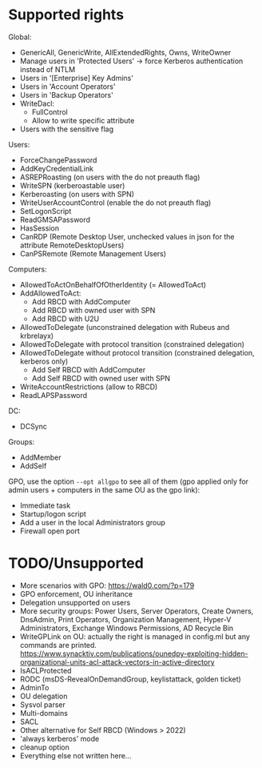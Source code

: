 Supported rights
================

Global:

- GenericAll, GenericWrite, AllExtendedRights, Owns, WriteOwner
- Manage users in 'Protected Users' -> force Kerberos authentication instead of NTLM
- Users in '[Enterprise] Key Admins'
- Users in 'Account Operators'
- Users in 'Backup Operators'
- WriteDacl:
    - FullControl
    - Allow to write specific attribute
- Users with the sensitive flag

Users:

- ForceChangePassword
- AddKeyCredentialLink
- ASREPRoasting (on users with the do not preauth flag)
- WriteSPN (kerberoastable user)
- Kerberoasting (on users with SPN)
- WriteUserAccountControl (enable the do not preauth flag)
- SetLogonScript
- ReadGMSAPassword
- HasSession
- CanRDP (Remote Desktop User, unchecked values in json for the attribute RemoteDesktopUsers)
- CanPSRemote (Remote Management Users)

Computers:

- AllowedToActOnBehalfOfOtherIdentity (= AllowedToAct)
- AddAllowedToAct:
    - Add RBCD with AddComputer
    - Add RBCD with owned user with SPN
    - Add RBCD with U2U
- AllowedToDelegate (unconstrained delegation with Rubeus and krbrelayx)
- AllowedToDelegate with protocol transition (constrained delegation)
- AllowedToDelegate without protocol transition (constrained delegation, kerberos only)
    - Add Self RBCD with AddComputer
    - Add Self RBCD with owned user with SPN
- WriteAccountRestrictions (allow to RBCD)
- ReadLAPSPassword

DC:

- DCSync

Groups:

- AddMember
- AddSelf

GPO, use the option `--opt allgpo` to see all of them (gpo applied only for
admin users + computers in the same OU as the gpo link):

- Immediate task
- Startup/logon script
- Add a user in the local Administrators group
- Firewall open port


TODO/Unsupported
================

- More scenarios with GPO: https://wald0.com/?p=179
- GPO enforcement, OU inheritance
- Delegation unsupported on users
- More security groups: Power Users, Server Operators, Create Owners, DnsAdmin, Print Operators, Organization Management, Hyper-V Administrators, Exchange Windows Permissions, AD Recycle Bin
- WriteGPLink on OU: actually the right is managed in config.ml but any commands are printed. https://www.synacktiv.com/publications/ounedpy-exploiting-hidden-organizational-units-acl-attack-vectors-in-active-directory
- IsACLProtected
- RODC (msDS-RevealOnDemandGroup, keylistattack, golden ticket)
- AdminTo
- OU delegation
- Sysvol parser
- Multi-domains
- SACL
- Other alternative for Self RBCD (Windows > 2022)
- 'always kerberos' mode
- cleanup option
- Everything else not written here...
